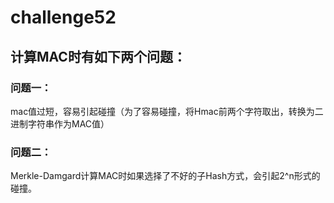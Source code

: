 # challenge52

## 计算MAC时有如下两个问题：

### 问题一：

mac值过短，容易引起碰撞（为了容易碰撞，将Hmac前两个字符取出，转换为二进制字符串作为MAC值）

### 问题二：

Merkle-Damgard计算MAC时如果选择了不好的子Hash方式，会引起2^n形式的碰撞。